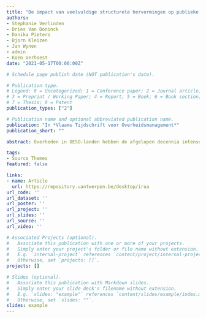 ```yaml
---
title: "De impact van veelvuldige structurele hervormingen op publieke organisaties in Vlaanderen en Noorwegen."
authors:
- Stephanie Verlinden
- Dries Van Doninck
- Danika Pieters
- Bjorn Kleizen
- Jan Wynen
- admin
- Koen Verhoest
date: "2021-05-17T00:00:00Z"

# Schedule page publish date (NOT publication's date).

# Publication type.
# Legend: 0 = Uncategorized; 1 = Conference paper; 2 = Journal article;
# 3 = Preprint / Working Paper; 4 = Report; 5 = Book; 6 = Book section;
# 7 = Thesis; 8 = Patent
publication_types: ["2"]

# Publication name and optional abbreviated publication name.
publication: "In *Vlaams Tijdschrift voor Overheidsmanagement*"
publication_short: ""

abstract: Overheden in OESO-landen hebben de afgelopen decennia intense hervormingstrajecten doorgevoerd om performantere en/of responsievere overheidsinstellingen te creëren. Aangezien onderzoek reeds aantoonde dat organisatieveranderingen onbedoelde negatieve effecten kunnen veroorzaken, dient de vraag zich aan of er ook een cumulatief effect kan optreden wanneer een organisatie te veel verandertrajecten na elkaar doorloopt. Een dergelijke accumulatie van negatieve effecten zouden vervolgens de gewilde positieve effecten van hervormingen teniet kunnen doen. In dit artikel geven we een overzicht van de vorderingen in een voortschrijdende onderzoekslijn over dit onderwerp. Ons onderzoek bij Vlaamse en Noorse overheden leverde empirische aanwijzingen van negatieve neveneffecten van herhaaldelijke hervormingen. We vonden zulke effecten op het microniveau van de individuele werknemers, op het mesoniveau van de overheidsorganisatie en op het macroniveau van de publieke sector.

tags:
- Source Themes
featured: false

links:
- name: Article
  url: https://repository.uantwerpen.be/desktop/irua
url_code: ''
url_dataset: ''
url_poster: ''
url_project: ''
url_slides: ''
url_source: ''
url_video: ''

# Associated Projects (optional).
#   Associate this publication with one or more of your projects.
#   Simply enter your project's folder or file name without extension.
#   E.g. `internal-project` references `content/project/internal-project/index.md`.
#   Otherwise, set `projects: []`.
projects: []

# Slides (optional).
#   Associate this publication with Markdown slides.
#   Simply enter your slide deck's filename without extension.
#   E.g. `slides: "example"` references `content/slides/example/index.md`.
#   Otherwise, set `slides: ""`.
slides: example
---
```





